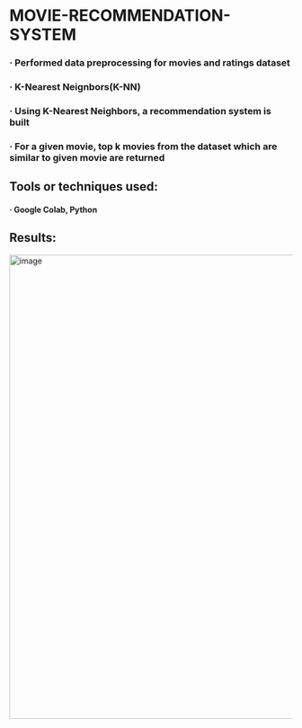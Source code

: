 # MOVIE-RECOMMENDATION-SYSTEM
###  · Performed data preprocessing for movies and ratings dataset
###  · K-Nearest Neignbors(K-NN)
###  · Using K-Nearest Neighbors, a recommendation system is built<br/>
###  · For a given movie, top k movies from the dataset which are similar to given movie are returned

## Tools or techniques used:
####  · Google Colab, Python

## Results:</br>
<img width="826" alt="image" src="https://user-images.githubusercontent.com/82793936/197570162-5ba82d75-54fa-42d6-96fb-8b338c5f0fee.png">

